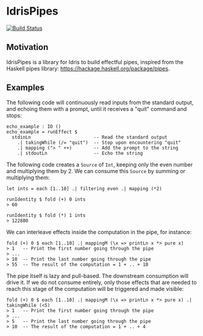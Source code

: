 # IdrisPipes

[![Build Status](https://travis-ci.org/QuentinDuval/IdrisPipes.svg?branch=master)](https://travis-ci.org/QuentinDuval/IdrisPipes)

## Motivation

IdrisPipes is a library for Idris to build effectful pipes, inspired from the Haskell pipes library: https://hackage.haskell.org/package/pipes.

## Examples

The following code will continuously read inputs from the standard output, and echoing them with a prompt, until it receives a "quit" command and stops:

    echo_example : IO ()
    echo_example = runEffect $
      stdinLn                       -- Read the standard output
        .| takingWhile (/= "quit")  -- Stop upon encountering "quit"
        .| mapping ("> " ++)        -- Add the prompt to the string
        .| stdoutLn                 -- Echo the string

The following code creates a `Source` of `Int`, keeping only the even number and multiplying them by 2. We can consume this `Source` by summing or multiplying them:

    let ints = each [1..10] .| filtering even .| mapping (*2)

    runIdentity $ fold (+) 0 ints
    > 60

    runIdentity $ fold (*) 1 ints
    > 122880

We can interleave effects inside the computation in the pipe, for instance:

    fold (+) 0 $ each [1..10] .| mappingM (\x => printLn x *> pure x)
    > 1   -- Print the first number going through the pipe
    > ...
    > 10  -- Print the last number going through the pipe
    > 55  -- The result of the computation = 1 + .. + 10

The pipe itself is lazy and pull-based. The downstream consumption will drive it. If we do not consume entirely, only those effects that are needed to reach this stage of the computation will be triggered and made visible:

    fold (+) 0 $ each [1..10] .| mappingM (\x => printLn x *> pure x) .| takingWhile (<5)
    > 1   -- Print the first number going through the pipe
    > ...
    > 5   -- Print the last number going through the pipe
    > 10  -- The result of the computation = 1 + .. + 4
